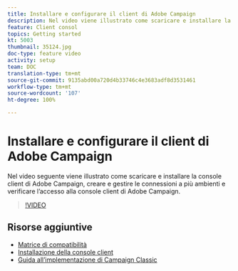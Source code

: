 ```yaml
---
title: Installare e configurare il client di Adobe Campaign
description: Nel video viene illustrato come scaricare e installare la console client di Adobe Campaign, creare e gestire le connessioni a più ambienti e verificare l’accesso alla console client di Adobe Campaign.
feature: Client consol
topics: Getting started
kt: 5003
thumbnail: 35124.jpg
doc-type: feature video
activity: setup
team: DOC
translation-type: tm+mt
source-git-commit: 9135abd00a720d4b33746c4e3683adf8d3531461
workflow-type: tm+mt
source-wordcount: '107'
ht-degree: 100%

---
```



# Installare e configurare il client di Adobe Campaign

Nel video seguente viene illustrato come scaricare e installare la console client di Adobe Campaign, creare e gestire le connessioni a più ambienti e verificare l’accesso alla console client di Adobe Campaign.

>[!VIDEO](https://video.tv.adobe.com/v/35124?quality=12)

## Risorse aggiuntive

* [Matrice di compatibilità](https://helpx.adobe.com/it/campaign/kb/compatibility-matrix.html)
* [Installazione della console client](https://docs.adobe.com/content/help/it-IT/campaign-classic/using/installing-campaign-classic/installing-campaign-in-windows-/installing-the-client-console.html)
* [Guida all’implementazione di Campaign Classic](https://helpx.adobe.com/it/campaign/kb/acc-implementation.html)
